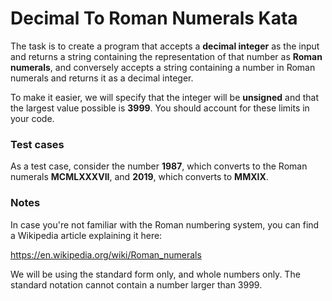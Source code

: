 # Decimal To Roman Numerals Kata

The task is to create a program that accepts a **decimal integer** as the input and returns a string containing the representation of that number as **Roman numerals**, and conversely accepts a string containing a number in Roman numerals and returns it as a decimal integer. 

To make it easier, we will specify that the integer will be **unsigned** and that the largest value possible is **3999**. You should account for these limits in your code. 

### Test cases ###

As a test case, consider the number **1987**, which converts to the Roman numerals **MCMLXXXVII**, and **2019**, which converts to **MMXIX**.

### Notes ###

In case you're not familiar with the Roman numbering system, you can find a Wikipedia article explaining it here: 

https://en.wikipedia.org/wiki/Roman_numerals

We will be using the standard form only, and whole numbers only. The standard notation cannot contain a number larger than 3999.

